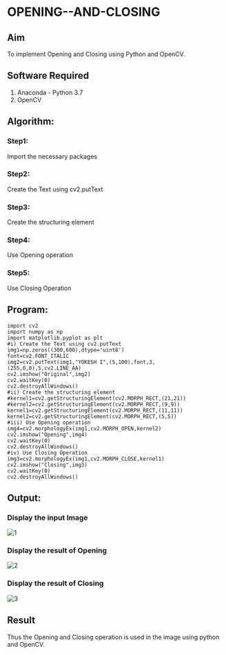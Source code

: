 # OPENING--AND-CLOSING
## Aim
To implement Opening and Closing using Python and OpenCV.

## Software Required
1. Anaconda - Python 3.7
2. OpenCV
## Algorithm:
### Step1:
Import the necessary packages

### Step2:
Create the Text using cv2.putText

### Step3:
Create the structuring element

### Step4:
Use Opening operation

### Step5:
Use Closing Operation


## Program:

``` 
import cv2
import numpy as np
import matplotlib.pyplot as plt
#i) Create the Text using cv2.putText
img1=np.zeros((300,600),dtype='uint8')
font=cv2.FONT_ITALIC
img2=cv2.putText(img1,"YOKESH I",(5,100),font,3,(255,0,0),5,cv2.LINE_AA)
cv2.imshow("Original",img2)
cv2.waitKey(0)
cv2.destroyAllWindows()
#ii) Create the structuring element
#kernel1=cv2.getStructuringElement(cv2.MORPH_RECT,(21,21))
#kernel2=cv2.getStructuringElement(cv2.MORPH_RECT,(9,9))
kernel1=cv2.getStructuringElement(cv2.MORPH_RECT,(11,11))
kernel2=cv2.getStructuringElement(cv2.MORPH_RECT,(5,5))
#iii) Use Opening operation
img4=cv2.morphologyEx(img1,cv2.MORPH_OPEN,kernel2)
cv2.imshow("Opening",img4)
cv2.waitKey(0)
cv2.destroyAllWindows()
#iv) Use Closing Operation
img3=cv2.morphologyEx(img1,cv2.MORPH_CLOSE,kernel1)
cv2.imshow("Closing",img3)
cv2.waitKey(0)
cv2.destroyAllWindows()
```
## Output:

### Display the input Image

![1](https://github.com/user-attachments/assets/b2ea04da-9bd9-4f0e-9be5-67a1ea936566)


### Display the result of Opening
![2](https://github.com/user-attachments/assets/8c175551-675e-49dd-bce9-94968a06f1e7)


### Display the result of Closing


![3](https://github.com/user-attachments/assets/dbe4fda5-c6f1-4f69-b4b7-020df2fadfbe)


## Result
Thus the Opening and Closing operation is used in the image using python and OpenCV.

